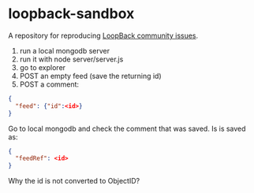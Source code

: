 # loopback-sandbox

A repository for reproducing [LoopBack community issues][wiki-issues].

[wiki-issues]: https://github.com/strongloop/loopback/wiki/Reporting-issues


1. run a local mongodb server
1. run it with node server/server.js
2. go to explorer
3. POST an empty feed (save the returning id)
4. POST a comment:
```json
{
  "feed": {"id":<id>}
}
```

Go to local mongodb and check the comment that was saved. Is is saved as:
```json
{
  "feedRef": <id>
}
```

Why the id is not converted to ObjectID?
